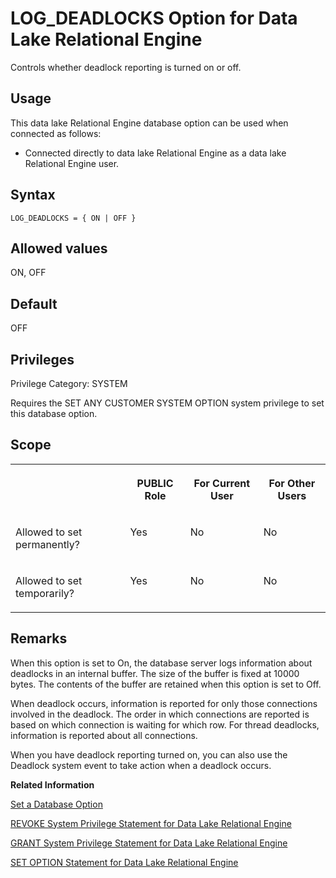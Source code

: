<!-- loioa31c5ce584f21015bb89fdbcca8c9910 -->

# LOG\_DEADLOCKS Option for Data Lake Relational Engine

Controls whether deadlock reporting is turned on or off.



<a name="loioa31c5ce584f21015bb89fdbcca8c9910__section_d5v_fkr_znb"/>

## Usage

This data lake Relational Engine database option can be used when connected as follows:

-   Connected directly to data lake Relational Engine as a data lake Relational Engine user.



<a name="loioa31c5ce584f21015bb89fdbcca8c9910__section_z42_4vs_lrb"/>

## Syntax

```
LOG_DEADLOCKS = { ON | OFF }
```



## Allowed values

ON, OFF



## Default

OFF



<a name="loioa31c5ce584f21015bb89fdbcca8c9910__section_eym_3fc_3qb"/>

## Privileges

Privilege Category: SYSTEM

Requires the SET ANY CUSTOMER SYSTEM OPTION system privilege to set this database option.



## Scope


<table>
<tr>
<th valign="top">

 

</th>
<th valign="top">

PUBLIC Role

</th>
<th valign="top">

For Current User

</th>
<th valign="top">

For Other Users

</th>
</tr>
<tr>
<td valign="top">

Allowed to set permanently?

</td>
<td valign="top">

Yes

</td>
<td valign="top">

No

</td>
<td valign="top">

No

</td>
</tr>
<tr>
<td valign="top">

Allowed to set temporarily?

</td>
<td valign="top">

Yes

</td>
<td valign="top">

No

</td>
<td valign="top">

No

</td>
</tr>
</table>



## Remarks

When this option is set to On, the database server logs information about deadlocks in an internal buffer. The size of the buffer is fixed at 10000 bytes. The contents of the buffer are retained when this option is set to Off.

When deadlock occurs, information is reported for only those connections involved in the deadlock. The order in which connections are reported is based on which connection is waiting for which row. For thread deadlocks, information is reported about all connections.

When you have deadlock reporting turned on, you can also use the Deadlock system event to take action when a deadlock occurs.

**Related Information**  


[Set a Database Option](set-a-database-option-0dcb893.md "You set options with the SET OPTION statement.")

[REVOKE System Privilege Statement for Data Lake Relational Engine](../080-sql-statements/revoke-system-privilege-statement-for-data-lake-relational-engine-a3eadda.md "Removes specific system privileges from specific users and the right to administer the privilege.")

[GRANT System Privilege Statement for Data Lake Relational Engine](../080-sql-statements/grant-system-privilege-statement-for-data-lake-relational-engine-a3dfcb0.md "Grants specific system privileges to users or roles, with or without administrative rights.")

[SET OPTION Statement for Data Lake Relational Engine](../080-sql-statements/set-option-statement-for-data-lake-relational-engine-a625da7.md "Changes options that affect the behavior of the database and its compatibility with Transact-SQL. Setting the value of an option can change the behavior for all users or an individual user, in either a temporary or permanent scope.")

